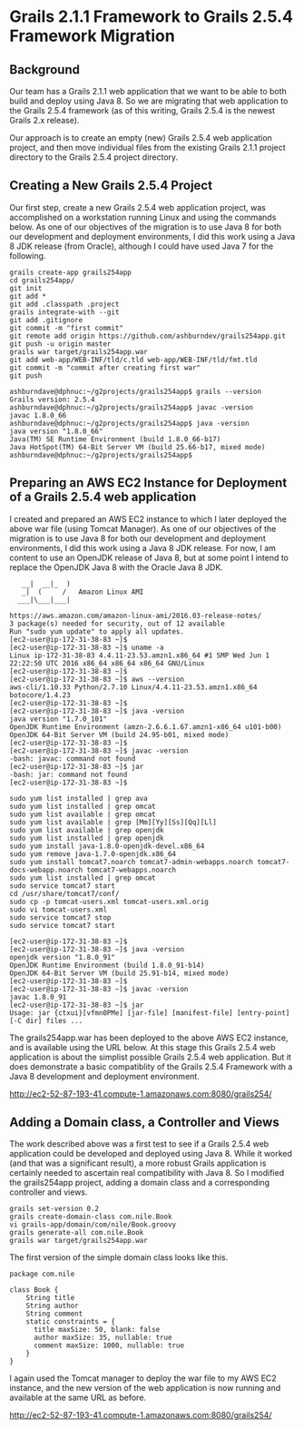 # Grails 2.1.1 Framework to Grails 2.5.4 Framework Migration

## Background

Our team has a Grails 2.1.1 web application that we want to be able to both build and deploy using Java 8.
So we are migrating that web application to the Grails 2.5.4 framework (as of this writing, Grails 2.5.4 is
the newest Grails 2.x release).

Our approach is to create an empty (new) Grails 2.5.4 web application project, and then move individual files
from the existing Grails 2.1.1 project directory to the Grails 2.5.4 project directory.

## Creating a New Grails 2.5.4 Project

Our first step, create a new Grails 2.5.4 web application project, was accomplished on a workstation running Linux
and using the commands below.  As one of our objectives of the migration is to use Java 8 for both our development
and deployment environments, I did this work using a Java 8 JDK release (from Oracle), although I could have used
Java 7 for the following.

    grails create-app grails254app
    cd grails254app/
    git init
    git add *
    git add .classpath .project 
    grails integrate-with --git
    git add .gitignore 
    git commit -m "first commit"
    git remote add origin https://github.com/ashburndev/grails254app.git
    git push -u origin master
    grails war target/grails254app.war
    git add web-app/WEB-INF/tld/c.tld web-app/WEB-INF/tld/fmt.tld 
    git commit -m "commit after creating first war"
    git push

    ashburndave@dphnuc:~/g2projects/grails254app$ grails --version
    Grails version: 2.5.4
    ashburndave@dphnuc:~/g2projects/grails254app$ javac -version
    javac 1.8.0_66
    ashburndave@dphnuc:~/g2projects/grails254app$ java -version
    java version "1.8.0_66"
    Java(TM) SE Runtime Environment (build 1.8.0_66-b17)
    Java HotSpot(TM) 64-Bit Server VM (build 25.66-b17, mixed mode)
    ashburndave@dphnuc:~/g2projects/grails254app$ 

## Preparing an AWS EC2 Instance for Deployment of a Grails 2.5.4 web application

I created and prepared an AWS EC2 instance to which I later deployed the above war file (using Tomcat Manager).
As one of our objectives of the migration is to use Java 8 for both our development and deployment environments,
I did this work using a Java 8 JDK release.  For now, I am content to use an OpenJDK release of Java 8, but at
some point I intend to replace the OpenJDK Java 8 with the Oracle Java 8 JDK.

       __|  __|_  )
       _|  (     /   Amazon Linux AMI
      ___|\___|___|

    https://aws.amazon.com/amazon-linux-ami/2016.03-release-notes/
    3 package(s) needed for security, out of 12 available
    Run "sudo yum update" to apply all updates.
    [ec2-user@ip-172-31-38-83 ~]$ 
    [ec2-user@ip-172-31-38-83 ~]$ uname -a
    Linux ip-172-31-38-83 4.4.11-23.53.amzn1.x86_64 #1 SMP Wed Jun 1 22:22:50 UTC 2016 x86_64 x86_64 x86_64 GNU/Linux
    [ec2-user@ip-172-31-38-83 ~]$ 
    [ec2-user@ip-172-31-38-83 ~]$ aws --version
    aws-cli/1.10.33 Python/2.7.10 Linux/4.4.11-23.53.amzn1.x86_64 botocore/1.4.23
    [ec2-user@ip-172-31-38-83 ~]$ 
    [ec2-user@ip-172-31-38-83 ~]$ java -version
    java version "1.7.0_101"
    OpenJDK Runtime Environment (amzn-2.6.6.1.67.amzn1-x86_64 u101-b00)
    OpenJDK 64-Bit Server VM (build 24.95-b01, mixed mode)
    [ec2-user@ip-172-31-38-83 ~]$ 
    [ec2-user@ip-172-31-38-83 ~]$ javac -version
    -bash: javac: command not found
    [ec2-user@ip-172-31-38-83 ~]$ jar
    -bash: jar: command not found
    [ec2-user@ip-172-31-38-83 ~]$ 
    
    sudo yum list installed | grep ava
    sudo yum list installed | grep omcat
    sudo yum list available | grep omcat
    sudo yum list available | grep [Mm][Yy][Ss][Qq][Ll]
    sudo yum list available | grep openjdk
    sudo yum list installed | grep openjdk
    sudo yum install java-1.8.0-openjdk-devel.x86_64
    sudo yum remove java-1.7.0-openjdk.x86_64
    sudo yum install tomcat7.noarch tomcat7-admin-webapps.noarch tomcat7-docs-webapp.noarch tomcat7-webapps.noarch
    sudo yum list installed | grep omcat
    sudo service tomcat7 start
    cd /usr/share/tomcat7/conf/
    sudo cp -p tomcat-users.xml tomcat-users.xml.orig
    sudo vi tomcat-users.xml
    sudo service tomcat7 stop
    sudo service tomcat7 start
    
    [ec2-user@ip-172-31-38-83 ~]$ 
    [ec2-user@ip-172-31-38-83 ~]$ java -version
    openjdk version "1.8.0_91"
    OpenJDK Runtime Environment (build 1.8.0_91-b14)
    OpenJDK 64-Bit Server VM (build 25.91-b14, mixed mode)
    [ec2-user@ip-172-31-38-83 ~]$ 
    [ec2-user@ip-172-31-38-83 ~]$ javac -version
    javac 1.8.0_91
    [ec2-user@ip-172-31-38-83 ~]$ jar
    Usage: jar {ctxui}[vfmn0PMe] [jar-file] [manifest-file] [entry-point] [-C dir] files ...

The grails254app.war has been deployed to the above AWS EC2 instance, and is available using the URL below.
At this stage this Grails 2.5.4 web application is about the simplist possible Grails 2.5.4 web application.
But it does demonstrate a basic compatiblity of the Grails 2.5.4 Framework with a Java 8 development and
deployment environment.

http://ec2-52-87-193-41.compute-1.amazonaws.com:8080/grails254/

## Adding a Domain class, a Controller and Views

The work described above was a first test to see if a Grails 2.5.4 web application could be developed and deployed using Java 8.  While it worked (and that was a significant result), a more robust Grails application is certainly needed to ascertain real compatibility with Java 8.  So I modified the grails254app project, adding a domain class and a corresponding controller and views.

    grails set-version 0.2
    grails create-domain-class com.nile.Book
    vi grails-app/domain/com/nile/Book.groovy
    grails generate-all com.nile.Book
    grails war target/grails254app.war

The first version of the simple domain class looks like this.

    package com.nile
    
    class Book {
        String title
        String author
        String comment
        static constraints = {
          title maxSize: 50, blank: false
          author maxSize: 35, nullable: true
          comment maxSize: 1000, nullable: true
        }
    }

I again used the Tomcat manager to deploy the war file to my AWS EC2 instance, and the new version of the web application is now running and available at the same URL as before.

http://ec2-52-87-193-41.compute-1.amazonaws.com:8080/grails254/















